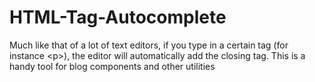 # HTML-Tag-Autocomplete
Much like that of a lot of text editors, if you type in a certain tag (for instance &lt;p>), the editor will automatically add the closing tag. This is a handy tool for blog components and other utilities
